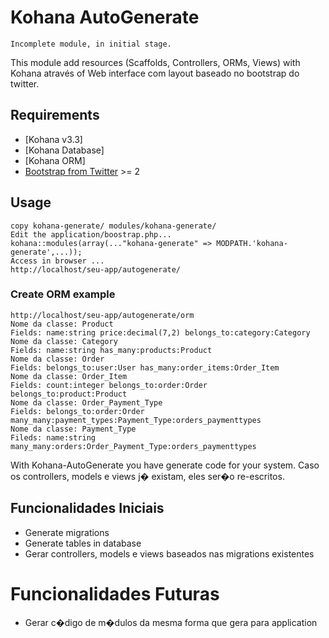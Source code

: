 # Kohana AutoGenerate

	Incomplete module, in initial stage.

This module add resources (Scaffolds, Controllers, ORMs, Views) with Kohana através of Web interface com layout baseado no bootstrap do twitter.

## Requirements

* [Kohana v3.3]
* [Kohana Database]
* [Kohana ORM]
* [Bootstrap from Twitter](http://twitter.github.com/bootstrap/) >= 2

## Usage

	copy kohana-generate/ modules/kohana-generate/
	Edit the application/boostrap.php...
	kohana::modules(array(..."kohana-generate" => MODPATH.'kohana-generate',...));
	Access in browser ...
	http://localhost/seu-app/autogenerate/


### Create ORM example

	http://localhost/seu-app/autogenerate/orm
	Nome da classe: Product
	Fields: name:string price:decimal(7,2) belongs_to:category:Category
	Nome da classe: Category
	Fields: name:string has_many:products:Product
	Nome da classe: Order
	Fields: belongs_to:user:User has_many:order_items:Order_Item
	Nome da classe: Order_Item
	Fields: count:integer belongs_to:order:Order belongs_to:product:Product
	Nome da classe: Order_Payment_Type
	Fields: belongs_to:order:Order many_many:payment_types:Payment_Type:orders_paymenttypes
	Nome da classe: Payment_Type
	Fileds: name:string many_many:orders:Order_Payment_Type:orders_paymenttypes


With Kohana-AutoGenerate you have generate code for your system. Caso os controllers, models e views j� existam, eles ser�o re-escritos.

## Funcionalidades Iniciais

* Generate migrations
* Generate tables in database
* Gerar controllers, models e views baseados nas migrations existentes

# Funcionalidades Futuras

* Gerar c�digo de m�dulos da mesma forma que gera para application
